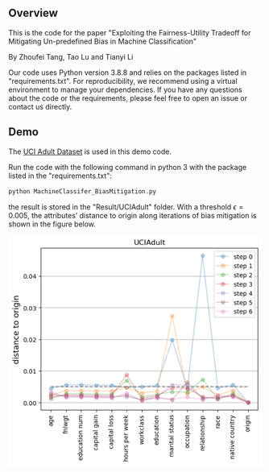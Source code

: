 ## Overview

This is the code for the paper "Exploiting the Fairness-Utility Tradeoff for Mitigating Un-predefined Bias in Machine Classification"

By Zhoufei Tang, Tao Lu and Tianyi Li

Our code uses Python version 3.8.8 and relies on the packages listed in "requirements.txt". For reproducibility, we recommend using a virtual environment to manage your dependencies. If you have any questions about the code or the requirements, please feel free to open an issue or contact us directly.


## Demo

The  [UCI Adult Dataset](https://archive.ics.uci.edu/ml/datasets/adult) is used in this demo code.

Run the code with the following command in python 3 with the package listed in the "requirements.txt":

```python
python MachineClassifer_BiasMitigation.py
```

the result is stored in the "Result/UCIAdult" folder. With a threshold $\epsilon=0.005$, the attributes’ distance to origin along iterations of bias mitigation is shown in the figure below.


![](https://github.com/zftang/MachineClassifer_BiasMitigation_beta/blob/main/Result/UCIAdult/distance2origin_0.005.png)

